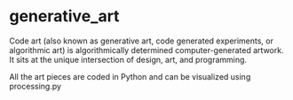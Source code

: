 # generative_art

Code art (also known as generative art, code generated experiments, or algorithmic art) is algorithmically determined computer-generated artwork. It sits at the unique intersection of design, art, and programming.

All the art pieces are coded in Python and can be visualized using processing.py

